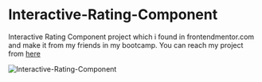 # Interactive-Rating-Component


Interactive Rating Component project which i found in frontendmentor.com and make it from my friends in my bootcamp. You can reach my project from [here](https://esadakman.github.io/Interactive-Rating-Component/)

![Interactive-Rating-Component](https://user-images.githubusercontent.com/98649983/168118663-106be963-eefb-4c07-8797-31857b580126.gif)

